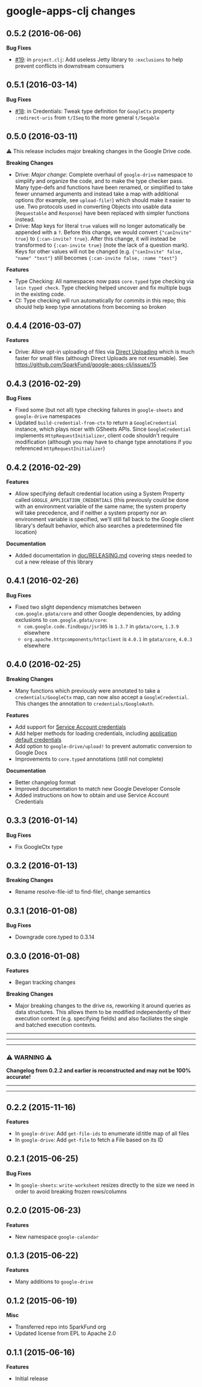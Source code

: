 # google-apps-clj changes

0.5.2 (2016-06-06)
------------------

**Bug Fixes**
* [#19](https://github.com/SparkFund/google-apps-clj/issues/19): in `project.clj`: Add useless Jetty
library to `:exclusions` to help prevent conflicts in downstream consumers


0.5.1 (2016-03-14)
------------------

**Bug Fixes**
* [#18](https://github.com/SparkFund/google-apps-clj/issues/18): in Credentials: Tweak type definition for
`GoogleCtx` property `:redirect-uris` from `t/ISeq` to the more general `t/Seqable`


0.5.0 (2016-03-11)
------------------

:warning: This release includes major breaking changes in the Google Drive code.

**Breaking Changes**

* Drive: *Major change*: Complete overhaul of `google-drive` namespace to simplify and organize the code, and to make
the type checker pass.  Many type-defs and functions have been renamed, or simplified to take fewer unnamed arguments
and instead take a map with additional options (for example, see `upload-file!`) which should make it easier to use.
Two protocols used in converting Objects into usable data (`Requestable` and `Response`) have been replaced with
simpler functions instead.
* Drive: Map keys for literal `true` values will no longer automatically be appended with a `?`.  Before this change,
we would convert `{"canInvite" true}` to `{:can-invite? true}`.  After this change, it will instead be transformed
to `{:can-invite true}` (note the lack of a question mark).  Keys for other values will not be changed
(e.g. `{"canInvite" false, "name" "test"}` still becomes `{:can-invite false, :name "test"}`

**Features**

* Type Checking: All namespaces now pass `core.typed` type checking via `lein typed check`.  Type checking helped
uncover and fix multiple bugs in the existing code.
* CI: Type checking will run automatically for commits in this repo; this should help keep type annotations from
becoming so broken


0.4.4 (2016-03-07)
------------------

**Features**

* Drive: Allow opt-in uploading of files via [Direct Uploading](https://developers.google.com/api-client-library/java/google-api-java-client/media-upload#direct)
which is much faster for small files (although Direct Uploads are not resumable).  See https://github.com/SparkFund/google-apps-clj/issues/15


0.4.3 (2016-02-29)
------------------

**Bug Fixes**

* Fixed some (but not all) type checking failures in `google-sheets` and `google-drive` namespaces
* Updated `build-credential-from-ctx` to return a `GoogleCredential` instance, which plays nicer with GSheets APIs.
Since `GoogleCredential` implements `HttpRequestInitializer`, client code shouldn't require modification
(although you may have to change type annotations if you referenced `HttpRequestInitializer`)


0.4.2 (2016-02-29)
------------------

**Features**

* Allow specifying default credential location using a System Property called `GOOGLE_APPLICATION_CREDENTIALS`
(this previously could be done with an environment variable of the same name; the system property will take precedence,
and if neither a system property nor an environment variable is specified, we'll still fall back to the Google
client library's default behavior, which also searches a predetermined file location)

**Documentation**

* Added documentation in [doc/RELEASING.md](doc/RELEASING.md) covering steps needed to cut a new release of this library


0.4.1 (2016-02-26)
------------------

**Bug Fixes**

* Fixed two slight dependency mismatches between `com.google.gdata/core` and other
Google dependencies, by adding exclusions to `com.google.gdata/core`:
  - `com.google.code.findbugs/jsr305` is `1.3.7` in `gdata/core`, `1.3.9` elsewhere
  - `org.apache.httpcomponents/httpclient` is `4.0.1` in `gdata/core`, `4.0.3` elsewhere


0.4.0 (2016-02-25)
------------------

**Breaking Changes**

* Many functions which previously were annotated to take a `credentials/GoogleCtx` map,
can now also accept a `GoogleCredential`. This changes the annotation to `credentials/GoogleAuth`.

**Features**

* Add support for [Service Account credentials](https://developers.google.com/identity/protocols/OAuth2ServiceAccount)
* Add helper methods for loading credentials, including [application default credentials](https://developers.google.com/identity/protocols/application-default-credentials)
* Add option to `google-drive/upload!` to prevent automatic conversion to Google Docs
* Improvements to `core.typed` annotations (still not complete)

**Documentation**

* Better changelog format
* Improved documentation to match new Google Developer Console
* Added instructions on how to obtain and use Service Account Credentials


0.3.3 (2016-01-14)
----------------------------------------

**Bug Fixes**

* Fix GoogleCtx type


0.3.2 (2016-01-13)
----------------------------------------

**Breaking Changes**

* Rename resolve-file-id! to find-file!, change semantics


0.3.1 (2016-01-08)
----------------------------------------

**Bug Fixes**

* Downgrade core.typed to 0.3.14


0.3.0 (2016-01-08)
----------------------------------------

**Features**

* Began tracking changes

**Breaking Changes**

* Major breaking changes to the drive ns, reworking it around
  queries as data structures. This allows them to be modified
  independently of their execution context (e.g. specifying fields)
  and also faciliates the single and batched execution contexts.




--------------------------------------------------------------------------------
--------------------------------------------------------------------------------
--------------------------------------------------------------------------------

### :warning: **WARNING** :warning:

**Changelog from 0.2.2 and earlier is reconstructed and may not be 100% accurate!**

--------------------------------------------------------------------------------
--------------------------------------------------------------------------------


0.2.2 (2015-11-16)
----------------------------------------

**Features**

* In `google-drive`: Add `get-file-ids` to enumerate id:title map of all files
* In `google-drive`: Add `get-file` to fetch a File based on its ID


0.2.1 (2015-06-25)
----------------------------------------

**Bug Fixes**

* In `google-sheets`: `write-worksheet` resizes directly to the size we need
in order to avoid breaking frozen rows/columns


0.2.0 (2015-06-23)
----------------------------------------

**Features**

* New namespace `google-calendar`


0.1.3 (2015-06-22)
----------------------------------------

**Features**

* Many additions to `google-drive`


0.1.2 (2015-06-19)
----------------------------------------

**Misc**

* Transferred repo into SparkFund org
* Updated license from EPL to Apache 2.0


0.1.1 (2015-06-16)
----------------------------------------

**Features**

* Initial release
